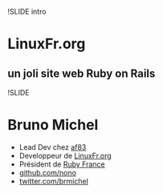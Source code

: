 !SLIDE intro
# LinuxFr.org #
## un joli site web Ruby on Rails ##


!SLIDE
# Bruno Michel #

* Lead Dev chez [af83](http://dev.af83.com/)
* Developpeur de [LinuxFr.org](http://linuxfr.org/)
* Président de [Ruby France](http://www.rubyfrance.org/)
* [github.com/nono](https://github.com/nono)
* [twitter.com/brmichel](https://twitter.com/brmichel)

